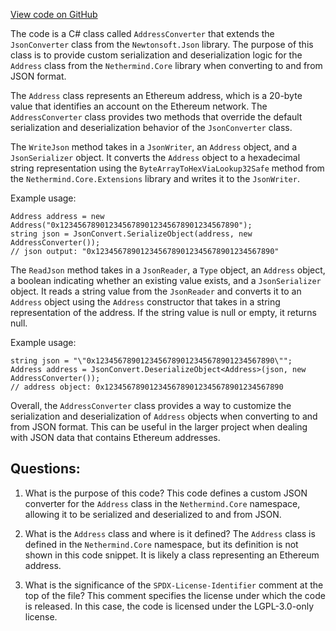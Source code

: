 [View code on GitHub](https://github.com/nethermindeth/nethermind/Nethermind.Serialization.Json/AddressConverter.cs)

The code is a C# class called `AddressConverter` that extends the `JsonConverter` class from the `Newtonsoft.Json` library. The purpose of this class is to provide custom serialization and deserialization logic for the `Address` class from the `Nethermind.Core` library when converting to and from JSON format. 

The `Address` class represents an Ethereum address, which is a 20-byte value that identifies an account on the Ethereum network. The `AddressConverter` class provides two methods that override the default serialization and deserialization behavior of the `JsonConverter` class. 

The `WriteJson` method takes in a `JsonWriter`, an `Address` object, and a `JsonSerializer` object. It converts the `Address` object to a hexadecimal string representation using the `ByteArrayToHexViaLookup32Safe` method from the `Nethermind.Core.Extensions` library and writes it to the `JsonWriter`. 

Example usage:
```
Address address = new Address("0x1234567890123456789012345678901234567890");
string json = JsonConvert.SerializeObject(address, new AddressConverter());
// json output: "0x1234567890123456789012345678901234567890"
```

The `ReadJson` method takes in a `JsonReader`, a `Type` object, an `Address` object, a boolean indicating whether an existing value exists, and a `JsonSerializer` object. It reads a string value from the `JsonReader` and converts it to an `Address` object using the `Address` constructor that takes in a string representation of the address. If the string value is null or empty, it returns null. 

Example usage:
```
string json = "\"0x1234567890123456789012345678901234567890\"";
Address address = JsonConvert.DeserializeObject<Address>(json, new AddressConverter());
// address object: 0x1234567890123456789012345678901234567890
```

Overall, the `AddressConverter` class provides a way to customize the serialization and deserialization of `Address` objects when converting to and from JSON format. This can be useful in the larger project when dealing with JSON data that contains Ethereum addresses.
## Questions: 
 1. What is the purpose of this code?
   This code defines a custom JSON converter for the `Address` class in the `Nethermind.Core` namespace, allowing it to be serialized and deserialized to and from JSON.

2. What is the `Address` class and where is it defined?
   The `Address` class is defined in the `Nethermind.Core` namespace, but its definition is not shown in this code snippet. It is likely a class representing an Ethereum address.

3. What is the significance of the `SPDX-License-Identifier` comment at the top of the file?
   This comment specifies the license under which the code is released. In this case, the code is licensed under the LGPL-3.0-only license.
